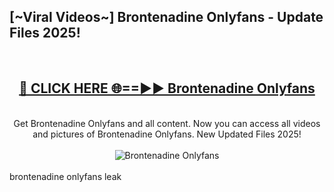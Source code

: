 <h2>[~Viral Videos~] Brontenadine Onlyfans - Update Files 2025!</h2>
<br>
<div align="center">
<h2><a href="https://betterlinks.top/A2PfLJ" rel="nofollow">🔴 CLICK HERE 🌐==►► Brontenadine Onlyfans</a></h2>
<br>
Get Brontenadine Onlyfans and all content. Now you can access all videos and pictures of Brontenadine Onlyfans. New Updated Files 2025!
<br>
<br>
<a href="https://betterlinks.top/A2PfLJ" rel="nofollow" data-target="animated-image.originalLink"><img src="https://i.ibb.co.com/WyWwxjT/player-gif2.gif" alt="Brontenadine Onlyfans" style="max-width: 100%; display: inline-block;" data-target="animated-image.originalImage"></a>
</div>
<br>
brontenadine onlyfans leak